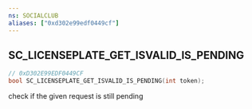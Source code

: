 ```yaml
---
ns: SOCIALCLUB
aliases: ["0xd302e99edf0449cf"]
---
```

## SC_LICENSEPLATE_GET_ISVALID_IS_PENDING

```c
// 0xD302E99EDF0449CF
bool SC_LICENSEPLATE_GET_ISVALID_IS_PENDING(int token);
```

check if the given request is still pending

